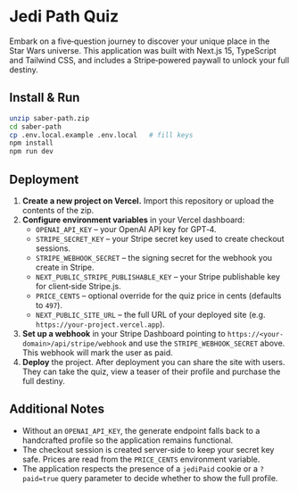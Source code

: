 # Jedi Path Quiz

Embark on a five‑question journey to discover your unique place in the Star Wars universe.  This application was built with Next.js 15, TypeScript and Tailwind CSS, and includes a Stripe‑powered paywall to unlock your full destiny.

## Install & Run

```sh
unzip saber-path.zip
cd saber-path
cp .env.local.example .env.local   # fill keys
npm install
npm run dev
```

## Deployment

1. **Create a new project on Vercel.** Import this repository or upload the contents of the zip.
2. **Configure environment variables** in your Vercel dashboard:
   - `OPENAI_API_KEY` – your OpenAI API key for GPT‑4.
   - `STRIPE_SECRET_KEY` – your Stripe secret key used to create checkout sessions.
   - `STRIPE_WEBHOOK_SECRET` – the signing secret for the webhook you create in Stripe.
   - `NEXT_PUBLIC_STRIPE_PUBLISHABLE_KEY` – your Stripe publishable key for client‑side Stripe.js.
   - `PRICE_CENTS` – optional override for the quiz price in cents (defaults to `497`).
   - `NEXT_PUBLIC_SITE_URL` – the full URL of your deployed site (e.g. `https://your-project.vercel.app`).
3. **Set up a webhook** in your Stripe Dashboard pointing to `https://<your-domain>/api/stripe/webhook` and use the `STRIPE_WEBHOOK_SECRET` above.  This webhook will mark the user as paid.
4. **Deploy** the project.  After deployment you can share the site with users.  They can take the quiz, view a teaser of their profile and purchase the full destiny.

## Additional Notes

- Without an `OPENAI_API_KEY`, the generate endpoint falls back to a handcrafted profile so the application remains functional.
- The checkout session is created server‑side to keep your secret key safe.  Prices are read from the `PRICE_CENTS` environment variable.
- The application respects the presence of a `jediPaid` cookie or a `?paid=true` query parameter to decide whether to show the full profile.
